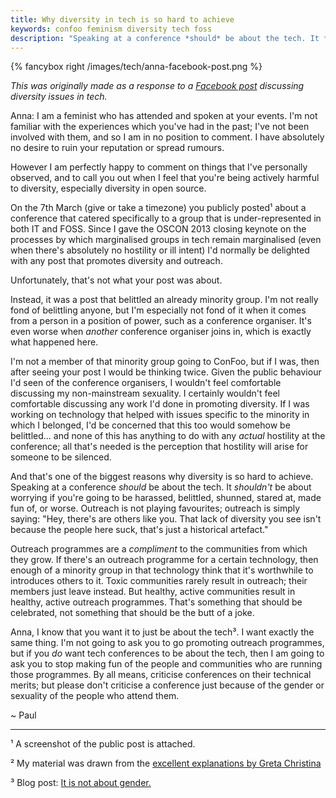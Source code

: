 ```yaml
---
title: Why diversity in tech is so hard to achieve
keywords: confoo feminism diversity tech foss
description: "Speaking at a conference *should* be about the tech. It *shouldn't* be about worrying if you're going to be harassed, belittled, shunned, stared at, made fun of, or worse. Outreach is not playing favourites; outreach is simply saying: Hey, there's are others like you. That lack of diversity you see isn't because the people here suck, that's just a historical artefact."
---
```


{% fancybox right /images/tech/anna-facebook-post.png %}

<i>This was originally made as a response to a
[Facebook post](https://www.facebook.com/paul.fenwick/posts/10152061360984611)
discussing diversity issues in tech.</i>

Anna: I am a feminist who has attended and spoken at your events. I'm not familiar with the experiences which you've had in the past; I've not been involved with them, and so I am in no position to comment. I have absolutely no desire to ruin your reputation or spread rumours. 

However I am perfectly happy to comment on things that I've personally observed, and to call you out when I feel that you're being actively harmful to diversity, especially diversity in open source.

<!--more-->

On the 7th March (give or take a timezone) you publicly posted¹ about a conference that catered specifically to a group that is under-represented in both IT and FOSS. Since I gave the OSCON 2013 closing keynote on the processes by which marginalised groups in tech remain marginalised (even when there's absolutely no hostility or ill intent) I'd normally be delighted with any post that promotes diversity and outreach.

Unfortunately, that's not what your post was about.

Instead, it was a post that belittled an already minority group. I'm not really fond of belittling anyone, but I'm especially not fond of it when it comes from a person in a position of power, such as a conference organiser. It's even worse when *another* conference organiser joins in, which is exactly what happened here.

I'm not a member of that minority group going to ConFoo, but if I was, then after seeing your post I would be thinking twice. Given the public behaviour I'd seen of the conference organisers, I wouldn't feel comfortable discussing my non-mainstream sexuality. I certainly wouldn't feel comfortable discussing any work I'd done in promoting diversity. If I was working on technology that helped with issues specific to the minority in which I belonged, I'd be concerned that this too would somehow be belittled... and none of this has anything to do with any *actual* hostility at the conference; all that's needed is the perception that hostility will arise for someone to be silenced.

And that's one of the biggest reasons why diversity is so hard to achieve. Speaking at a conference *should* be about the tech. It *shouldn't* be about worrying if you're going to be harassed, belittled, shunned, stared at, made fun of, or worse. Outreach is not playing favourites; outreach is simply saying: "Hey, there's are others like you. That lack of diversity you see isn't because the people here suck, that's just a historical artefact."

Outreach programmes are a *compliment* to the communities from which they grow. If there's an outreach programme for a certain technology, then enough of a minority group in that technology think that it's worthwhile to introduces others to it. Toxic communities rarely result in outreach; their members just leave instead. But healthy, active communities result in healthy, active outreach programmes. That's something that should be celebrated, not something that should be the butt of a joke.

Anna, I know that you want it to just be about the tech³. I want exactly the same thing. I'm not going to ask you to go promoting outreach programmes, but if you *do* want tech conferences to be about the tech, then I am going to ask you to stop making fun of the people and communities who are running those programmes. By all means, criticise conferences on their technical merits; but please don't criticise a conference just because of the gender or sexuality of the people who attend them.

~ Paul 

---

¹ A screenshot of the public post is attached.

² My material was drawn from the [excellent explanations by Greta Christina](http://gretachristina.typepad.com/greta_christinas_weblog/2009/09/race-sex-atheism.html)

³ Blog post: [It is not about gender.](http://afilina.com/it-is-not-about-gender/)
